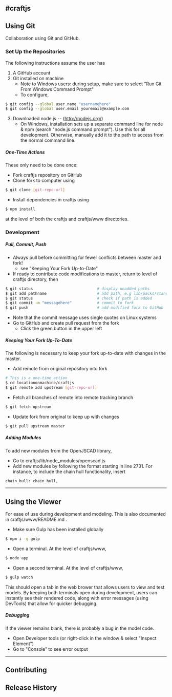 #craftjs
---
## Using Git
Collaboration using Git and GitHub. 

### Set Up the Repositories
The following instructions assume the user has
1. A GitHub account
2. Git installed on machine
    - Note to Windows users: during setup, make sure to select "Run Git From Windows Command Prompt"
    - To configure,
```sh
$ git config --global user.name "usernamehere"
$ git config --global user.email youremail@example.com
```
3. Downloaded node.js -- (http://nodejs.org/)
    - On Windows, installation sets up a separate command line for node & npm (search "node.js command prompt"). Use this for all development. Otherwise, manually add it to the path to access from the normal command line. 

##### One-Time Actions 
These only need to be done once:
- Fork craftjs repository on GitHub 
- Clone fork to computer using 
```sh
$ git clone [git-repo-url]
```
- Install dependencies in craftjs using
```sh
$ npm install
```
at the level of both the craftjs and craftjs/www directories.

### Development
##### Pull, Commit, Push
- Always pull before committing for fewer conflicts between master and fork! 
    - see "Keeping Your Fork Up-to-Date"
- If ready to contribute code modifications to master, return to level of craftjs directory, then
```sh
$ git status                            # display unadded paths
$ git add pathname                      # add path, e.g lib/packs/standard/filename
$ git status                            # check if path is added
$ git commit -m "messagehere"           # commit to fork
$ git push                              # add modified fork to GitHub
```
 - Note that the commit message uses single quotes on Linux systems
- Go to GitHub and create pull request from the fork
    - Click the green button in the upper left

##### Keeping Your Fork Up-To-Date
The following is necessary to keep your fork up-to-date with changes in the master. 
- Add remote from original repository into fork
```sh
# This is a one-time action
$ cd locationonmachine/craftjs           
$ git remote add upstream [git-repo-url]    
```
- Fetch all branches of remote into remote tracking branch
```sh
$ git fetch upstream                     
```
- Update fork from original to keep up with changes
```sh
$ git pull upstream master
```

##### Adding Modules
To add new modules from the OpenJSCAD library, 
- Go to craftjs/lib/node_modules/openscad.js 
- Add new modules by following the format starting in line 2731. For instance, to include the chain hull functionality, insert
```sh
chain_hull: chain_hull,
```

---
## Using the Viewer
For ease of use during development and modeling. This is also documented in craftjs/www/README.md .
- Make sure Gulp has been installed globally
```sh
$ npm i -g gulp
```
- Open a terminal. At the level of craftjs/www, 
```sh
$ node app
```
- Open a second terminal. At the level of craftjs/www, 
```sh
$ gulp watch
```

This should open a tab in the web brower that allows users to view and test models. By keeping both terminals open during development, users can instantly see their rendered code, along with error messages (using DevTools) that allow for quicker debugging.

##### Debugging 
If the viewer remains blank, there is probably a bug in the model code. 
- Open Developer tools (or right-click in the window & select "Inspect Element")
- Go to "Console" to see error output

---   
## Contributing

## Release History